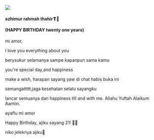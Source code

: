 <!DOCTYPE html>
<html lang="en">
<head>
    <meta charset="UTF-8">
    <meta http-equiv="X-UA-Compatible" content="IE=edge">
    <meta name="viewport" content="width=device-width, initial-scale=1.0">
    <link href="https://fonts.googleapis.com/css?family=Indie+Flower" rel="stylesheet">
    <link href="https://fonts.googleapis.com/css?family=Amatic+SC" rel="stylesheet">
    <link rel="stylesheet" href="style.css">
    <title>HBD sayangku azhimur rahmah thahir❣🐣</title>
</head> <body>
    <div class="card">
        <div class="imgBox">
            <div class="bark"></div>
            <img src="https://emojigraph.org/media/google/hatching-chick_1f423.png">
        </div>
        <div class="details">
            <h4 class="color1">azhimur rahmah thahir❣🐣</h4>
            <h4 class="color2">(HAPPY BIRTHDAY twenty one years)</h4>
            <p> mi amor,</p>
            <p> I love you everything about you</p>
            <p> berysukur selamanya sampe kapanpun sama kamu</p>
            <p> you're special day,and happiness</p>
            <p> make a wish, harapan sayang yaw di chat habis buka ini  </p>
            <p> semangattttt,jaga kesehatan selalu sayangku </p>
            <p> lancar semuanya dan happiness till and with me. Allahu Yuftah Alaikum Aamiin.</p>
<p> ayaflu mi amor </p>
            <p class="text-right">Happy Birthday, ajiku sayang 21! 🤍✨</p>
            <p class="text-right">niko jeleknya ajiku🐣</p>
        </div>
    </div>
    <script src="script.js"></script>
</body>

</html>
